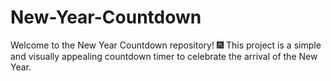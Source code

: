 # New-Year-Countdown
Welcome to the New Year Countdown repository! 🎆 This project is a simple and visually appealing countdown timer to celebrate the arrival of the New Year.
